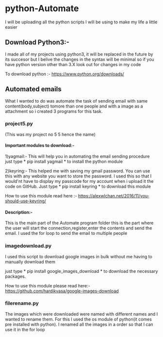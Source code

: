 # python-Automate
I will be uploading all the python scripts I will be using to make my life a little easier

## Download Python3:-
I made all of my projects using python3, it will be replaced in the future by its succesor but I belive the changes in the syntax will be minimal so if you have python version other than 3.X look out for changes in my code

To download python :- https://www.python.org/downloads/

## Automated emails
What I wanted to do was automate the task of sending email with same content(body,subject) tomore than one people and with a image as a attachment so i created 3 programs for this task.

### project5.py
(This was my project no 5 5 hence the name)

#### Important modules to download:-
1)yagmail:-
This will help you in automating the email sending procedure just type * pip install yagmail * to install the python module


2)keyring:-
This helped me with saving my gmail password. You can use this with any website you want to store the password. I used this so that I would'nt have to display my passcode for my account when i upload it the code on GitHub. Just type * pip install keyring * to download this module

How to use this module read here :- https://alexwlchan.net/2016/11/you-should-use-keyring/

#### Description:-
This is the main part of the Automate program folder this is the part where the user will start the connection,register,enter the contents and  send the email. I used the for loop to send the email to multiple people

### imagedownload.py

I used this script to download google images in bulk without me having to manually download them 

just type * pip install google_images_download * to download the necessary packages.

How to use this module please read here:-https://github.com/hardikvasa/google-images-download

### filerename.py
The images which were downloaded were named with different names and I wanted to rename them. For this I used the os module of python(it comes pre installed with python). I renamed all the images in a order so that I can use it in the for loop   
